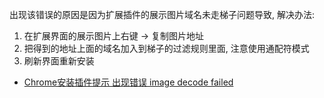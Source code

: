 出现该错误的原因是因为扩展插件的展示图片域名未走梯子问题导致, 解决办法:
1. 在扩展界面的展示图片上右键 -> 复制图片地址
2. 把得到的地址上面的域名加入到梯子的过滤规则里面, 注意使用通配符模式
3. 刷新界面重新安装

- [Chrome安装插件提示 出现错误 image decode failed](https://blog.csdn.net/lkx779687789/article/details/108105720)